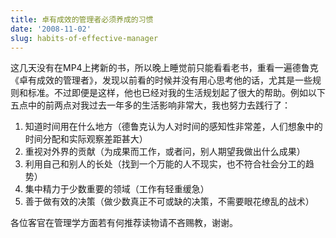 ```yaml
---
title: 卓有成效的管理者必须养成的习惯
date: '2008-11-02'
slug: habits-of-effective-manager
---
```


这几天没有在MP4上拷新的书，所以晚上睡觉前只能看看老书，重看一遍德鲁克《卓有成效的管理者》，发现以前看的时候并没有用心思考他的话，尤其是一些规则和标准。不过即便是这样，他也已经对我的生活规划起了很大的帮助。例如以下五点中的前两点对我过去一年多的生活影响非常大，我也努力去践行了：

1. 知道时间用在什么地方（德鲁克认为人对时间的感知性非常差，人们想象中的时间分配和实际观察差距甚大）
2. 重视对外界的贡献（为成果而工作，或者问，别人期望我做出什么成果）
3. 利用自己和别人的长处（找到一个万能的人不现实，也不符合社会分工的趋势）
4. 集中精力于少数重要的领域（工作有轻重缓急）
5. 善于做有效的决策（做少数真正不可或缺的决策，不需要眼花缭乱的战术）

各位客官在管理学方面若有何推荐读物请不吝赐教，谢谢。

